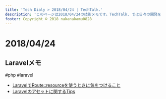 ```yaml
---
title: 'Tech Dialy > 2018/04/24 | TechTalk.'
description: 'このページは2018/04/24の技術メモです。TechTalk. では日々の開発を個人メモとして残しています。将来に向けて技術ノウハウを蓄積することを目的とします。'
footer: Copyright © 2018 nakanakamu0828
---
```

# 2018/04/24
## Laravelメモ
#php #laravel

* [LaravelでRoute::resourceを使うときに気をつけること](https://qiita.com/sinpey_g2/items/9297f41d5f7a9d91aa11)
* [Laravelのアセットに関するTips](https://qiita.com/sakuraya/items/411dbc2e1e633928340e)

